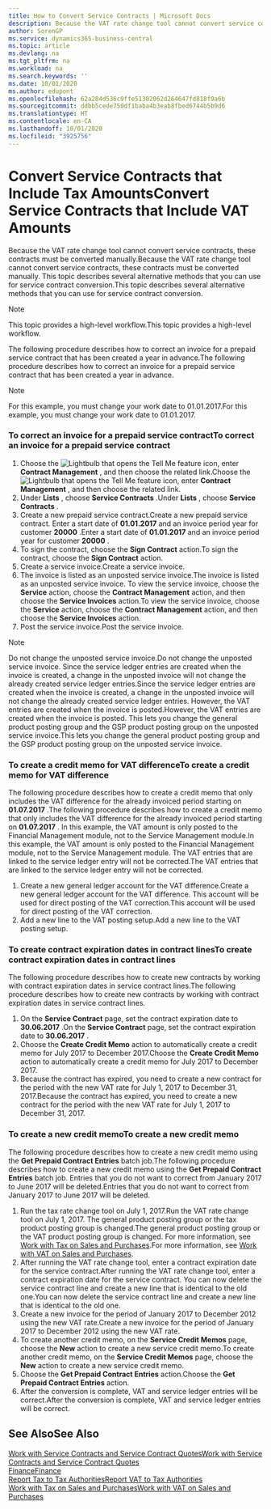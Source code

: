 ```yaml
---
title: How to Convert Service Contracts | Microsoft Docs
description: Because the VAT rate change tool cannot convert service contracts, these contracts must be converted manually. This topic describes several alternative methods that you can use for service contract conversion.
author: SorenGP
ms.service: dynamics365-business-central
ms.topic: article
ms.devlang: na
ms.tgt_pltfrm: na
ms.workload: na
ms.search.keywords: ''
ms.date: 10/01/2020
ms.author: edupont
ms.openlocfilehash: 62a284d536c9ffe51302062d264647fd818f9a6b
ms.sourcegitcommit: ddbb5cede750df1baba4b3eab8fbed6744b5b9d6
ms.translationtype: HT
ms.contentlocale: en-CA
ms.lasthandoff: 10/01/2020
ms.locfileid: "3925756"
---
```

# <a name="convert-service-contracts-that-include-vat-amounts"></a><span data-ttu-id="ea323-104">Convert Service Contracts that Include Tax Amounts</span><span class="sxs-lookup"><span data-stu-id="ea323-104">Convert Service Contracts that Include VAT Amounts</span></span>
<span data-ttu-id="ea323-105">Because the VAT rate change tool cannot convert service contracts, these contracts must be converted manually.</span><span class="sxs-lookup"><span data-stu-id="ea323-105">Because the VAT rate change tool cannot convert service contracts, these contracts must be converted manually.</span></span> <span data-ttu-id="ea323-106">This topic describes several alternative methods that you can use for service contract conversion.</span><span class="sxs-lookup"><span data-stu-id="ea323-106">This topic describes several alternative methods that you can use for service contract conversion.</span></span>  

> [!NOTE]  
>  <span data-ttu-id="ea323-107">This topic provides a high-level workflow.</span><span class="sxs-lookup"><span data-stu-id="ea323-107">This topic provides a high-level workflow.</span></span>  

 <span data-ttu-id="ea323-108">The following procedure describes how to correct an invoice for a prepaid service contract that has been created a year in advance.</span><span class="sxs-lookup"><span data-stu-id="ea323-108">The following procedure describes how to correct an invoice for a prepaid service contract that has been created a year in advance.</span></span>  

> [!NOTE]  
>  <span data-ttu-id="ea323-109">For this example, you must change your work date to 01.01.2017.</span><span class="sxs-lookup"><span data-stu-id="ea323-109">For this example, you must change your work date to 01.01.2017.</span></span>  

### <a name="to-correct-an-invoice-for-a-prepaid-service-contract"></a><span data-ttu-id="ea323-110">To correct an invoice for a prepaid service contract</span><span class="sxs-lookup"><span data-stu-id="ea323-110">To correct an invoice for a prepaid service contract</span></span>  
1. <span data-ttu-id="ea323-111">Choose the ![Lightbulb that opens the Tell Me feature](media/ui-search/search_small.png "Tell me what you want to do") icon, enter **Contract Management** , and then choose the related link.</span><span class="sxs-lookup"><span data-stu-id="ea323-111">Choose the ![Lightbulb that opens the Tell Me feature](media/ui-search/search_small.png "Tell me what you want to do") icon, enter **Contract Management** , and then choose the related link.</span></span>  
2. <span data-ttu-id="ea323-112">Under **Lists** , choose **Service Contracts** .</span><span class="sxs-lookup"><span data-stu-id="ea323-112">Under **Lists** , choose **Service Contracts** .</span></span>  
3. <span data-ttu-id="ea323-113">Create a new prepaid service contract.</span><span class="sxs-lookup"><span data-stu-id="ea323-113">Create a new prepaid service contract.</span></span> <span data-ttu-id="ea323-114">Enter a start date of **01.01.2017** and an invoice period year for customer **20000** .</span><span class="sxs-lookup"><span data-stu-id="ea323-114">Enter a start date of **01.01.2017** and an invoice period year for customer **20000** .</span></span>  
4. <span data-ttu-id="ea323-115">To sign the contract, choose the **Sign Contract** action.</span><span class="sxs-lookup"><span data-stu-id="ea323-115">To sign the contract, choose the **Sign Contract** action.</span></span>  
5. <span data-ttu-id="ea323-116">Create a service invoice.</span><span class="sxs-lookup"><span data-stu-id="ea323-116">Create a service invoice.</span></span>
6. <span data-ttu-id="ea323-117">The invoice is listed as an unposted service invoice.</span><span class="sxs-lookup"><span data-stu-id="ea323-117">The invoice is listed as an unposted service invoice.</span></span> <span data-ttu-id="ea323-118">To view the service invoice, choose the **Service** action, choose the **Contract Management** action, and then choose the **Service Invoices** action.</span><span class="sxs-lookup"><span data-stu-id="ea323-118">To view the service invoice, choose the **Service** action, choose the **Contract Management** action, and then choose the **Service Invoices** action.</span></span>  
7. <span data-ttu-id="ea323-119">Post the service invoice.</span><span class="sxs-lookup"><span data-stu-id="ea323-119">Post the service invoice.</span></span>  

> [!NOTE]  
>  <span data-ttu-id="ea323-120">Do not change the unposted service invoice.</span><span class="sxs-lookup"><span data-stu-id="ea323-120">Do not change the unposted service invoice.</span></span> <span data-ttu-id="ea323-121">Since the service ledger entries are created when the invoice is created, a change in the unposted invoice will not change the already created service ledger entries.</span><span class="sxs-lookup"><span data-stu-id="ea323-121">Since the service ledger entries are created when the invoice is created, a change in the unposted invoice will not change the already created service ledger entries.</span></span> <span data-ttu-id="ea323-122">However, the VAT entries are created when the invoice is posted.</span><span class="sxs-lookup"><span data-stu-id="ea323-122">However, the VAT entries are created when the invoice is posted.</span></span> <span data-ttu-id="ea323-123">This lets you change the general product posting group and the GSP product posting group on the unposted service invoice.</span><span class="sxs-lookup"><span data-stu-id="ea323-123">This lets you change the general product posting group and the GSP product posting group on the unposted service invoice.</span></span>  

### <a name="to-create-a-credit-memo-for-vat-difference"></a><span data-ttu-id="ea323-124">To create a credit memo for VAT difference</span><span class="sxs-lookup"><span data-stu-id="ea323-124">To create a credit memo for VAT difference</span></span>  
<span data-ttu-id="ea323-125">The following procedure describes how to create a credit memo that only includes the VAT difference for the already invoiced period starting on **01.07.2017** .</span><span class="sxs-lookup"><span data-stu-id="ea323-125">The following procedure describes how to create a credit memo that only includes the VAT difference for the already invoiced period starting on **01.07.2017** .</span></span> <span data-ttu-id="ea323-126">In this example, the VAT amount is only posted to the Financial Management module, not to the Service Management module.</span><span class="sxs-lookup"><span data-stu-id="ea323-126">In this example, the VAT amount is only posted to the Financial Management module, not to the Service Management module.</span></span> <span data-ttu-id="ea323-127">The VAT entries that are linked to the service ledger entry will not be corrected.</span><span class="sxs-lookup"><span data-stu-id="ea323-127">The VAT entries that are linked to the service ledger entry will not be corrected.</span></span>  

1. <span data-ttu-id="ea323-128">Create a new general ledger account for the VAT difference.</span><span class="sxs-lookup"><span data-stu-id="ea323-128">Create a new general ledger account for the VAT difference.</span></span> <span data-ttu-id="ea323-129">This account will be used for direct posting of the VAT correction.</span><span class="sxs-lookup"><span data-stu-id="ea323-129">This account will be used for direct posting of the VAT correction.</span></span>  
2. <span data-ttu-id="ea323-130">Add a new line to the VAT posting setup.</span><span class="sxs-lookup"><span data-stu-id="ea323-130">Add a new line to the VAT posting setup.</span></span>  

### <a name="to-create-contract-expiration-dates-in-contract-lines"></a><span data-ttu-id="ea323-131">To create contract expiration dates in contract lines</span><span class="sxs-lookup"><span data-stu-id="ea323-131">To create contract expiration dates in contract lines</span></span>  
<span data-ttu-id="ea323-132">The following procedure describes how to create new contracts by working with contract expiration dates in service contract lines.</span><span class="sxs-lookup"><span data-stu-id="ea323-132">The following procedure describes how to create new contracts by working with contract expiration dates in service contract lines.</span></span>  

1. <span data-ttu-id="ea323-133">On the **Service Contract** page, set the contract expiration date to **30.06.2017** .</span><span class="sxs-lookup"><span data-stu-id="ea323-133">On the **Service Contract** page, set the contract expiration date to **30.06.2017** .</span></span>  
2. <span data-ttu-id="ea323-134">Choose the **Create Credit Memo** action to automatically create a credit memo for July 2017 to December 2017.</span><span class="sxs-lookup"><span data-stu-id="ea323-134">Choose the **Create Credit Memo** action to automatically create a credit memo for July 2017 to December 2017.</span></span>  
3. <span data-ttu-id="ea323-135">Because the contract has expired, you need to create a new contract for the period with the new VAT rate for July 1, 2017 to December 31, 2017.</span><span class="sxs-lookup"><span data-stu-id="ea323-135">Because the contract has expired, you need to create a new contract for the period with the new VAT rate for July 1, 2017 to December 31, 2017.</span></span>  

### <a name="to-create-a-new-credit-memo"></a><span data-ttu-id="ea323-136">To create a new credit memo</span><span class="sxs-lookup"><span data-stu-id="ea323-136">To create a new credit memo</span></span>  
<span data-ttu-id="ea323-137">The following procedure describes how to create a new credit memo using the **Get Prepaid Contract Entries** batch job.</span><span class="sxs-lookup"><span data-stu-id="ea323-137">The following procedure describes how to create a new credit memo using the **Get Prepaid Contract Entries** batch job.</span></span> <span data-ttu-id="ea323-138">Entries that you do not want to correct from January 2017 to June 2017 will be deleted.</span><span class="sxs-lookup"><span data-stu-id="ea323-138">Entries that you do not want to correct from January 2017 to June 2017 will be deleted.</span></span>  

1. <span data-ttu-id="ea323-139">Run the tax rate change tool on July 1, 2017.</span><span class="sxs-lookup"><span data-stu-id="ea323-139">Run the VAT rate change tool on July 1, 2017.</span></span> <span data-ttu-id="ea323-140">The general product posting group or the tax product posting group is changed.</span><span class="sxs-lookup"><span data-stu-id="ea323-140">The general product posting group or the VAT product posting group is changed.</span></span> <span data-ttu-id="ea323-141">For more information, see [Work with Tax on Sales and Purchases](finance-work-with-vat.md).</span><span class="sxs-lookup"><span data-stu-id="ea323-141">For more information, see [Work with VAT on Sales and Purchases](finance-work-with-vat.md).</span></span>  
2. <span data-ttu-id="ea323-142">After running the VAT rate change tool, enter a contract expiration date for the service contract.</span><span class="sxs-lookup"><span data-stu-id="ea323-142">After running the VAT rate change tool, enter a contract expiration date for the service contract.</span></span> <span data-ttu-id="ea323-143">You can now delete the service contract line and create a new line that is identical to the old one.</span><span class="sxs-lookup"><span data-stu-id="ea323-143">You can now delete the service contract line and create a new line that is identical to the old one.</span></span>  
3. <span data-ttu-id="ea323-144">Create a new invoice for the period of January 2017 to December 2012 using the new VAT rate.</span><span class="sxs-lookup"><span data-stu-id="ea323-144">Create a new invoice for the period of January 2017 to December 2012 using the new VAT rate.</span></span>  
4. <span data-ttu-id="ea323-145">To create another credit memo, on the **Service Credit Memos** page, choose the **New** action to create a new service credit memo.</span><span class="sxs-lookup"><span data-stu-id="ea323-145">To create another credit memo, on the **Service Credit Memos** page, choose the **New** action to create a new service credit memo.</span></span>  
5. <span data-ttu-id="ea323-146">Choose the **Get Prepaid Contract Entries** action.</span><span class="sxs-lookup"><span data-stu-id="ea323-146">Choose the **Get Prepaid Contract Entries** action.</span></span>  
6. <span data-ttu-id="ea323-147">After the conversion is complete, VAT and service ledger entries will be correct.</span><span class="sxs-lookup"><span data-stu-id="ea323-147">After the conversion is complete, VAT and service ledger entries will be correct.</span></span>  

## <a name="see-also"></a><span data-ttu-id="ea323-148">See Also</span><span class="sxs-lookup"><span data-stu-id="ea323-148">See Also</span></span>  
[<span data-ttu-id="ea323-149">Work with Service Contracts and Service Contract Quotes</span><span class="sxs-lookup"><span data-stu-id="ea323-149">Work with Service Contracts and Service Contract Quotes</span></span>](service-how-to-create-service-contracts-and-service-contract-quotes.md)  
[<span data-ttu-id="ea323-150">Finance</span><span class="sxs-lookup"><span data-stu-id="ea323-150">Finance</span></span>](finance.md)  
[<span data-ttu-id="ea323-151">Report Tax to Tax Authorities</span><span class="sxs-lookup"><span data-stu-id="ea323-151">Report VAT to Tax Authorities</span></span>](finance-how-report-vat.md)  
[<span data-ttu-id="ea323-152">Work with Tax on Sales and Purchases</span><span class="sxs-lookup"><span data-stu-id="ea323-152">Work with VAT on Sales and Purchases</span></span>](finance-work-with-vat.md)  
